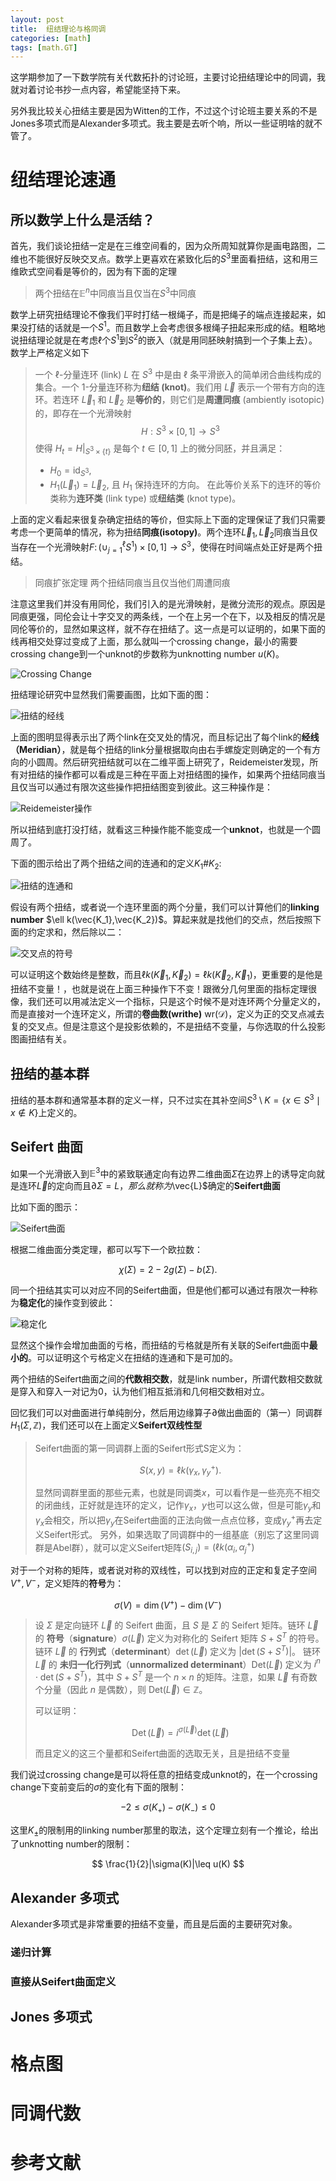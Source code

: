 ```yaml
---
layout: post
title:  纽结理论与格同调
categories: [math]
tags: [math.GT]
---
```


这学期参加了一下数学院有关代数拓扑的讨论班，主要讨论扭结理论中的同调，我就对着讨论书抄一点内容，希望能坚持下来。

另外我比较关心扭结主要是因为Witten的工作，不过这个讨论班主要关系的不是Jones多项式而是Alexander多项式。我主要是去听个响，所以一些证明啥的就不管了。

<!--more-->

# 纽结理论速通

## 所以数学上什么是活结？
首先，我们谈论扭结一定是在三维空间看的，因为众所周知就算你是画电路图，二维也不能很好反映交叉点。数学上更喜欢在紧致化后的$S^3$里面看扭结，这和用三维欧式空间看是等价的，因为有下面的定理

> 两个扭结在$\mathbb{E}^n$中同痕当且仅当在$S^3$中同痕

数学上研究扭结理论不像我们平时打结一根绳子，而是把绳子的端点连接起来，如果没打结的话就是一个$S^1$。而且数学上会考虑很多根绳子扭起来形成的结。粗略地说扭结理论就是在考虑$\ell$个$S^1$到$S^2$的嵌入（就是用同胚映射搞到一个子集上去）。数学上严格定义如下

> 一个 $\ell$-分量连环 (link) $L$ 在 $S^3$ 中是由 $\ell$ 条平滑嵌入的简单闭合曲线构成的集合。一个 1-分量连环称为**纽结 (knot)**。我们用 $\vec{L}$ 表示一个带有方向的连环。若连环 $\vec{L}_1$ 和 $\vec{L}_2$ 是**等价的**，则它们是**周遭同痕** (ambiently isotopic) 的，即存在一个光滑映射 $$ H: S^3 \times [0, 1] \to S^3 $$ 使得 $H_t = H|_{S^3 \times \{t\}}$ 是每个 $t \in [0, 1]$ 上的微分同胚，并且满足：
> - $H_0 = \mathrm{id}_{S^3}$,
> - $H_1(\vec{L}_1) = \vec{L}_2$, 且 $H_1$ 保持连环的方向。
>在此等价关系下的连环的等价类称为**连环类** (link type) 或**纽结类** (knot type)。

上面的定义看起来很复杂确定扭结的等价，但实际上下面的定理保证了我们只需要考虑一个更简单的情况，称为扭结**同痕(isotopy)**。两个连环$\vec{L}_1,\vec{L}_2$同痕当且仅当存在一个光滑映射$F\colon(\cup_{j=1}^\ell S^1)\times[0,1] \to S^3$，使得在时间端点处正好是两个扭结。

> 同痕扩张定理
> 两个扭结同痕当且仅当他们周遭同痕

注意这里我们并没有用同伦，我们引入的是光滑映射，是微分流形的观点。原因是同痕更强，同伦会让十字交叉的两条线，一个在上另一个在下，以及相反的情况是同伦等价的，显然如果这样，就不存在扭结了。这一点是可以证明的，如果下面的线再相交处穿过变成了上面，那么就叫一个crossing change，最小的需要crossing change到一个unknot的步数称为unknotting number $u(K)$。

![Crossing Change](\img\posts\knot\7.png)

扭结理论研究中显然我们需要画图，比如下面的图：

![扭结的经线](\img\posts\knot\1.png)

上面的图明显得表示出了两个link在交叉处的情况，而且标记出了每个link的**经线（Meridian）**，就是每个扭结的link分量根据取向由右手螺旋定则确定的一个有方向的小圆周。然后研究扭结就可以在二维平面上研究了，Reidemeister发现，所有对扭结的操作都可以看成是三种在平面上对扭结图的操作，如果两个扭结同痕当且仅当可以通过有限次这些操作把扭结图变到彼此。这三种操作是：

![Reidemeister操作](\img\posts\knot\2.png)

所以扭结到底打没打结，就看这三种操作能不能变成一个**unknot**，也就是一个圆周了。

下面的图示给出了两个扭结之间的连通和的定义$K_1 \# K_2$:

![扭结的连通和](\img\posts\knot\3.png)

假设有两个扭结，或者说一个连环里面的两个分量，我们可以计算他们的**linking number** $\ell k(\vec{K_1},\vec{K_2})$。算起来就是找他们的交点，然后按照下面的约定求和，然后除以二：

![交叉点的符号](\img\posts\knot\4.png)

可以证明这个数始终是整数，而且$\ell k(\vec{K}_{1},\vec{K}_{2})=\ell k(\vec{K}_{2},\vec{K}_{1})$，更重要的是他是扭结不变量！，也就是说在上面三种操作下不变！跟微分几何里面的指标定理很像，我们还可以用减法定义一个指标，只是这个时候不是对连环两个分量定义的，而是直接对一个连环定义，所谓的**卷曲数(writhe)** $\text{wr}(\mathcal{D})$，定义为正的交叉点减去复的交叉点。但是注意这个是投影依赖的，不是扭结不变量，与你选取的什么投影图画扭结有关。

## 扭结的基本群

扭结的基本群和通常基本群的定义一样，只不过实在其补空间$S^3\setminus K=\{x\in S^3\mid x\notin K\}$上定义的。

## Seifert 曲面

如果一个光滑嵌入到$\mathbb{E}^3$中的紧致联通定向有边界二维曲面$\Sigma$在边界上的诱导定向就是连环$\vec{L}$的定向而且$\partial \Sigma=L，那么就称为$\vec{L}$确定的**Seifert曲面**

比如下面的图示：

![Seifert曲面](\img\posts\knot\5.png)

根据二维曲面分类定理，都可以写下一个欧拉数：

$$
\chi(\Sigma)=2-2g(\Sigma)-b(\Sigma).
$$

同一个扭结其实可以对应不同的Seifert曲面，但是他们都可以通过有限次一种称为**稳定化**的操作变到彼此：

![稳定化](\img\posts\knot\6.png)

显然这个操作会增加曲面的亏格，而扭结的亏格就是所有关联的Seifert曲面中**最小的**。可以证明这个亏格定义在扭结的连通和下是可加的。

两个扭结的Seifert曲面之间的**代数相交数**，就是link number，所谓代数相交数就是穿入和穿入一对记为0，认为他们相互抵消和几何相交数相对立。

回忆我们可以对曲面进行单纯剖分，然后用边缘算子$\partial$做出曲面的（第一）同调群$H_1(\Sigma,\mathbb{Z})$，我们还可以在上面定义**Seifert双线性型**

> Seifert曲面的第一同调群上面的Seifert形式S定义为：
>
> $$S(x,y)=\ell k(\gamma_x,\gamma_y^+).$$
> 
> 显然同调群里面的那些元素，也就是同调类$x$，可以看作是一些亮亮不相交的闭曲线，正好就是连环的定义，记作$\gamma_x$，$y$也可以这么做，但是可能$\gamma_y$和$\gamma_x$会相交，所以把$\gamma_y$在Seifert曲面的正法向做一点点位移，变成$\gamma_y^+$再去定义Seifert形式。
> 另外，如果选取了同调群中的一组基底（别忘了这里同调群是Abel群），就可以定义Seifert矩阵$(S_{i,j})=(\ell k(\alpha_i,\alpha_j^+)$

对于一个对称的矩阵，或者说对称的双线性，可以找到对应的正定和复定子空间$V^+,V^-$，定义矩阵的**符号**为：

$$
\sigma(V) = \dim(V^+) - \dim(V^-)
$$

>设 $\Sigma$ 是定向链环 $\vec{L}$ 的 Seifert 曲面，且 $S$ 是 $\Sigma$ 的 Seifert 矩阵。链环 $\vec{L}$ 的 **符号**（**signature**）$\sigma(\vec{L})$ 定义为对称化的 Seifert 矩阵 $S + S^T$ 的符号。
链环 $\vec{L}$ 的 **行列式**（**determinant**）$\det(\vec{L})$ 定义为 $|\det(S + S^T)|$。
链环 $\vec{L}$ 的 **未归一化行列式**（**unnormalized determinant**）$\text{Det}(\vec{L})$ 定义为 $i^n \cdot \det(S + S^T)$，其中 $S + S^T$ 是一个 $n \times n$ 的矩阵。注意，如果 $\vec{L}$ 有奇数个分量（因此 $n$ 是偶数），则 $\text{Det}(\vec{L}) \in \mathbb{Z}$。
> 
> 可以证明：
> 
> $$\operatorname{Det}(\vec{L})=i^{\sigma(\vec{L})}\det(\vec{L})$$
> 
> 而且定义的这三个量都和Seifert曲面的选取无关，且是扭结不变量

我们说过crossing change是可以将任意的扭结变成unknot的，在一个crossing change下变前变后的$\sigma$的变化有下面的限制：

$$
-2\leq\sigma(K_+)-\sigma(K_-)\leq0
$$

这里$K_\pm$的限制用的linking number那里的取法，这个定理立刻有一个推论，给出了unknotting number的限制：

$$
\frac{1}{2}|\sigma(K)|\leq u(K)
$$

## Alexander 多项式
Alexander多项式是非常重要的扭结不变量，而且是后面的主要研究对象。
### 递归计算

### 直接从Seifert曲面定义

## Jones 多项式

# 格点图

# 同调代数

# 参考文献

[^1]: https://www.sciencedirect.com/science/article/pii/0010465594902313?via%3Dihub
